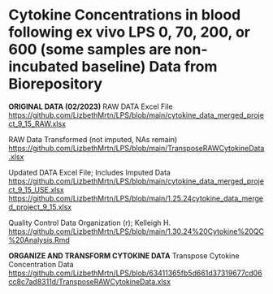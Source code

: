 # Cytokine Concentrations in blood following ex vivo LPS 0, 70, 200, or 600 (some samples are non-incubated baseline)  Data from Biorepository

**ORIGINAL DATA (02/2023)**
RAW DATA Excel File
https://github.com/LizbethMrtn/LPS/blob/main/cytokine_data_merged_project_9_15_RAW.xlsx

RAW Data Transformed (not imputed, NAs remain)
https://github.com/LizbethMrtn/LPS/blob/main/TransposeRAWCytokineData.xlsx

Updated DATA Excel File; Includes Imputed Data
https://github.com/LizbethMrtn/LPS/blob/main/cytokine_data_merged_project_9_15_USE.xlsx
https://github.com/LizbethMrtn/LPS/blob/main/1.25.24cytokine_data_merged_project_9_15.xlsx

Quality Control Data Organization (r); Kelleigh H.
https://github.com/LizbethMrtn/LPS/blob/main/1.30.24%20Cytokine%20QC%20Analysis.Rmd

**ORGANIZE AND TRANSFORM CYTOKINE DATA**
Transpose Cytokine Concentration Data
https://github.com/LizbethMrtn/LPS/blob/63411365fb5d661d37319677cd06cc8c7ad8311d/TransposeRAWCytokineData.xlsx


